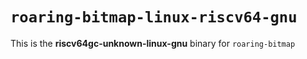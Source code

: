 # `roaring-bitmap-linux-riscv64-gnu`

This is the **riscv64gc-unknown-linux-gnu** binary for `roaring-bitmap`
